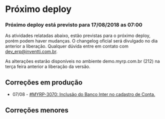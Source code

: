 # Próximo deploy

### Próximo deploy está previsto para 17/08/2018 as 07:00
As atividades relatadas abaixo, estão previstas para o próximo deploy, porém podem haver mudanças. O changelog oficial será divulgado no dia anterior a liberação. Qualquer dúvida entre em contato com dev_erp@inventti.com.br.

As alterações estarão disponíveis no ambiente demo.myrp.com.br (212) na terça feira anterior a liberação da versão.


## Correções em produção
* 07/08 - [#MYRP-3070: Inclusão do Banco Inter no cadastro de Conta.](https://devmyrp.atlassian.net/browse/MYRP-3070)


## Correções menores


